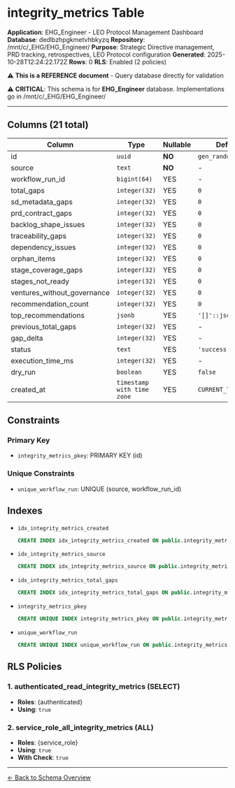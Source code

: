 # integrity_metrics Table

**Application**: EHG_Engineer - LEO Protocol Management Dashboard
**Database**: dedlbzhpgkmetvhbkyzq
**Repository**: /mnt/c/_EHG/EHG_Engineer/
**Purpose**: Strategic Directive management, PRD tracking, retrospectives, LEO Protocol configuration
**Generated**: 2025-10-28T12:24:22.172Z
**Rows**: 0
**RLS**: Enabled (2 policies)

⚠️ **This is a REFERENCE document** - Query database directly for validation

⚠️ **CRITICAL**: This schema is for **EHG_Engineer** database. Implementations go in /mnt/c/_EHG/EHG_Engineer/

---

## Columns (21 total)

| Column | Type | Nullable | Default | Description |
|--------|------|----------|---------|-------------|
| id | `uuid` | **NO** | `gen_random_uuid()` | - |
| source | `text` | **NO** | - | - |
| workflow_run_id | `bigint(64)` | YES | - | - |
| total_gaps | `integer(32)` | YES | `0` | - |
| sd_metadata_gaps | `integer(32)` | YES | `0` | - |
| prd_contract_gaps | `integer(32)` | YES | `0` | - |
| backlog_shape_issues | `integer(32)` | YES | `0` | - |
| traceability_gaps | `integer(32)` | YES | `0` | - |
| dependency_issues | `integer(32)` | YES | `0` | - |
| orphan_items | `integer(32)` | YES | `0` | - |
| stage_coverage_gaps | `integer(32)` | YES | `0` | - |
| stages_not_ready | `integer(32)` | YES | `0` | - |
| ventures_without_governance | `integer(32)` | YES | `0` | - |
| recommendation_count | `integer(32)` | YES | `0` | - |
| top_recommendations | `jsonb` | YES | `'[]'::jsonb` | - |
| previous_total_gaps | `integer(32)` | YES | - | - |
| gap_delta | `integer(32)` | YES | - | - |
| status | `text` | YES | `'success'::text` | - |
| execution_time_ms | `integer(32)` | YES | - | - |
| dry_run | `boolean` | YES | `false` | - |
| created_at | `timestamp with time zone` | YES | `CURRENT_TIMESTAMP` | - |

## Constraints

### Primary Key
- `integrity_metrics_pkey`: PRIMARY KEY (id)

### Unique Constraints
- `unique_workflow_run`: UNIQUE (source, workflow_run_id)

## Indexes

- `idx_integrity_metrics_created`
  ```sql
  CREATE INDEX idx_integrity_metrics_created ON public.integrity_metrics USING btree (created_at DESC)
  ```
- `idx_integrity_metrics_source`
  ```sql
  CREATE INDEX idx_integrity_metrics_source ON public.integrity_metrics USING btree (source)
  ```
- `idx_integrity_metrics_total_gaps`
  ```sql
  CREATE INDEX idx_integrity_metrics_total_gaps ON public.integrity_metrics USING btree (total_gaps)
  ```
- `integrity_metrics_pkey`
  ```sql
  CREATE UNIQUE INDEX integrity_metrics_pkey ON public.integrity_metrics USING btree (id)
  ```
- `unique_workflow_run`
  ```sql
  CREATE UNIQUE INDEX unique_workflow_run ON public.integrity_metrics USING btree (source, workflow_run_id)
  ```

## RLS Policies

### 1. authenticated_read_integrity_metrics (SELECT)

- **Roles**: {authenticated}
- **Using**: `true`

### 2. service_role_all_integrity_metrics (ALL)

- **Roles**: {service_role}
- **Using**: `true`
- **With Check**: `true`

---

[← Back to Schema Overview](../database-schema-overview.md)
